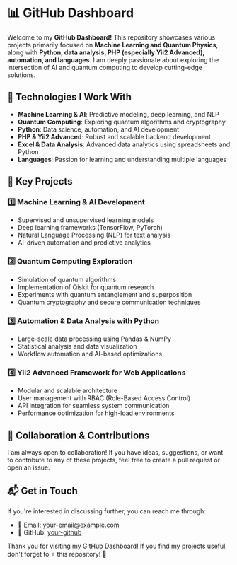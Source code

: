 # 📊 GitHub Dashboard

Welcome to my **GitHub Dashboard!** This repository showcases various projects primarily focused on **Machine Learning and Quantum Physics**, along with **Python, data analysis, PHP (especially Yii2 Advanced), automation, and languages**. I am deeply passionate about exploring the intersection of AI and quantum computing to develop cutting-edge solutions.

## 🚀 Technologies I Work With

- **Machine Learning & AI**: Predictive modeling, deep learning, and NLP
- **Quantum Computing**: Exploring quantum algorithms and cryptography
- **Python**: Data science, automation, and AI development
- **PHP & Yii2 Advanced**: Robust and scalable backend development
- **Excel & Data Analysis**: Advanced data analytics using spreadsheets and Python
- **Languages**: Passion for learning and understanding multiple languages

## 📌 Key Projects

### 1️⃣ **Machine Learning & AI Development**
   - Supervised and unsupervised learning models
   - Deep learning frameworks (TensorFlow, PyTorch)
   - Natural Language Processing (NLP) for text analysis
   - AI-driven automation and predictive analytics

### 2️⃣ **Quantum Computing Exploration**
   - Simulation of quantum algorithms
   - Implementation of Qiskit for quantum research
   - Experiments with quantum entanglement and superposition
   - Quantum cryptography and secure communication techniques

### 3️⃣ **Automation & Data Analysis with Python**
   - Large-scale data processing using Pandas & NumPy
   - Statistical analysis and data visualization
   - Workflow automation and AI-based optimizations

### 4️⃣ **Yii2 Advanced Framework for Web Applications**
   - Modular and scalable architecture
   - User management with RBAC (Role-Based Access Control)
   - API integration for seamless system communication
   - Performance optimization for high-load environments

## 🤝 Collaboration & Contributions

I am always open to collaboration! If you have ideas, suggestions, or want to contribute to any of these projects, feel free to create a pull request or open an issue.

## 📬 Get in Touch

If you're interested in discussing further, you can reach me through:
- 📧 Email: [your-email@example.com](mailto:your-email@example.com)
- 🐙 GitHub: [your-github](https://github.com/your-github)

Thank you for visiting my GitHub Dashboard! If you find my projects useful, don't forget to ⭐️ this repository! 🚀
